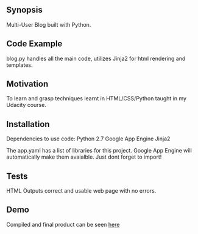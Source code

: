 ## Synopsis

Multi-User Blog built with Python.

## Code Example

blog.py handles all the main code, utilizes Jinja2 for html rendering and templates.

## Motivation

To learn and grasp techniques learnt in HTML/CSS/Python taught in my Udacity course.

## Installation

Dependencies to use code:
Python 2.7
Google App Engine
Jinja2

The app.yaml has a list of libraries for this project. Google App Engine will automatically make them avaialble. Just dont forget to import!

## Tests

HTML Outputs correct and usable web page with no errors.

## Demo

Compiled and final product can be seen [here](https://multi-user-blog-gm.appspot.com "Multi-User Blog")
